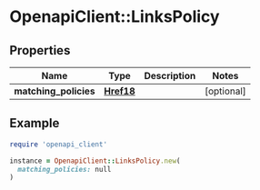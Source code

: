# OpenapiClient::LinksPolicy

## Properties

| Name | Type | Description | Notes |
| ---- | ---- | ----------- | ----- |
| **matching_policies** | [**Href18**](Href18.md) |  | [optional] |

## Example

```ruby
require 'openapi_client'

instance = OpenapiClient::LinksPolicy.new(
  matching_policies: null
)
```


